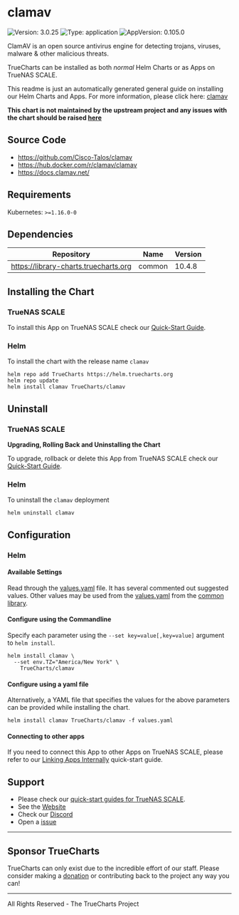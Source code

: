 # clamav

![Version: 3.0.25](https://img.shields.io/badge/Version-3.0.25-informational?style=flat-square) ![Type: application](https://img.shields.io/badge/Type-application-informational?style=flat-square) ![AppVersion: 0.105.0](https://img.shields.io/badge/AppVersion-0.105.0-informational?style=flat-square)

ClamAV is an open source antivirus engine for detecting trojans, viruses, malware & other malicious threats.

TrueCharts can be installed as both *normal* Helm Charts or as Apps on TrueNAS SCALE.

This readme is just an automatically generated general guide on installing our Helm Charts and Apps.
For more information, please click here: [clamav](https://truecharts.org/docs/charts/stable/clamav)

**This chart is not maintained by the upstream project and any issues with the chart should be raised [here](https://github.com/truecharts/charts/issues/new/choose)**

## Source Code

* <https://github.com/Cisco-Talos/clamav>
* <https://hub.docker.com/r/clamav/clamav>
* <https://docs.clamav.net/>

## Requirements

Kubernetes: `>=1.16.0-0`

## Dependencies

| Repository | Name | Version |
|------------|------|---------|
| https://library-charts.truecharts.org | common | 10.4.8 |

## Installing the Chart

### TrueNAS SCALE

To install this App on TrueNAS SCALE check our [Quick-Start Guide](https://truecharts.org/docs/manual/Quick-Start%20Guides/02-Installing-an-App/).

### Helm

To install the chart with the release name `clamav`

```console
helm repo add TrueCharts https://helm.truecharts.org
helm repo update
helm install clamav TrueCharts/clamav
```

## Uninstall

### TrueNAS SCALE

**Upgrading, Rolling Back and Uninstalling the Chart**

To upgrade, rollback or delete this App from TrueNAS SCALE check our [Quick-Start Guide](https://truecharts.org/docs/manual/Quick-Start%20Guides/04-Upgrade-rollback-delete-an-App/).

### Helm

To uninstall the `clamav` deployment

```console
helm uninstall clamav
```

## Configuration

### Helm

#### Available Settings

Read through the [values.yaml](./values.yaml) file. It has several commented out suggested values.
Other values may be used from the [values.yaml](https://github.com/truecharts/library-charts/tree/main/charts/stable/common/values.yaml) from the [common library](https://github.com/k8s-at-home/library-charts/tree/main/charts/stable/common).

#### Configure using the Commandline

Specify each parameter using the `--set key=value[,key=value]` argument to `helm install`.

```console
helm install clamav \
  --set env.TZ="America/New York" \
    TrueCharts/clamav
```

#### Configure using a yaml file

Alternatively, a YAML file that specifies the values for the above parameters can be provided while installing the chart.

```console
helm install clamav TrueCharts/clamav -f values.yaml
```

#### Connecting to other apps

If you need to connect this App to other Apps on TrueNAS SCALE, please refer to our [Linking Apps Internally](https://truecharts.org/docs/manual/Quick-Start%20Guides/06-linking-apps/) quick-start guide.

## Support

- Please check our [quick-start guides for TrueNAS SCALE](https://truecharts.org/docs/manual/SCALE%20Apps/Quick-Start%20Guides/Important-MUST-READ).
- See the [Website](https://truecharts.org)
- Check our [Discord](https://discord.gg/tVsPTHWTtr)
- Open a [issue](https://github.com/truecharts/apps/issues/new/choose)

---

## Sponsor TrueCharts

TrueCharts can only exist due to the incredible effort of our staff.
Please consider making a [donation](https://truecharts.org/docs/about/sponsor) or contributing back to the project any way you can!

---

All Rights Reserved - The TrueCharts Project

